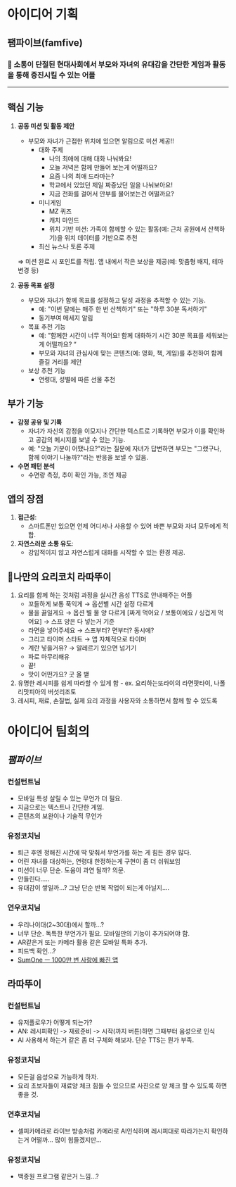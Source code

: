 # 아이디어 기획

## 팸파이브(famfive)

### **🏁 소통이 단절된 현대사회에서 부모와 자녀의 유대감을 간단한 게임과 활동을 통해 증진시킬 수 있는 어플**

---

## **핵심 기능**

1. **공동 미션 및 활동 제안**
    - 부모와 자녀가 근접한 위치에 있으면 알림으로 미션 제공!!
        - 대화 주제
            - 나의 최애에 대해 대화 나눠봐요!
            - 오늘 저녁은 함께 만들어 보는게 어떨까요?
            - 요즘 나의 최애 드라마는?
            - 학교에서 있었던 제일 짜증났던 일을 나눠보아요!
            - 지금 전화를 걸어서 안부를 물어보는건 어떨까요?
        - 미니게임
            - MZ 퀴즈
            - 캐치 마인드
            - 위치 기반 미션: 가족이 함께할 수 있는 활동(예: 근처 공원에서 산책하기)을 위치 데이터를 기반으로 추천
        - 최신 뉴스나 토론 주제
    
    ⇒ 미션 완료 시 포인트를 적립. 앱 내에서 작은 보상을 제공(예: 맞춤형 배지, 테마 변경 등)
    
2. **공동 목표 설정**
    - 부모와 자녀가 함께 목표를 설정하고 달성 과정을 추적할 수 있는 기능.
        - 예: "이번 달에는 매주 한 번 산책하기" 또는 "하루 30분 독서하기"
        - 동기부여 메세지 알림
    - 목표 추천 기능
        - 예: ”함께한 시간이 너무 적어요! 함께 대화하기 시간 30분 목표를 세워보는게 어떨까요? “
        - 부모와 자녀의 관심사에 맞는 콘텐츠(예: 영화, 책, 게임)를 추천하여 함께 즐길 거리를 제안
    - 보상 추천 기능
        - 연령대, 성별에 따른 선물 추천

## **부가 기능**

- **감정 공유 및 기록**
    - 자녀가 자신의 감정을 이모지나 간단한 텍스트로 기록하면 부모가 이를 확인하고 공감의 메시지를 보낼 수 있는 기능.
    - 예: "오늘 기분이 어땠나요?"라는 질문에 자녀가 답변하면 부모는 "그랬구나, 함께 이야기 나눌까?"라는 반응을 보낼 수 있음.
- **수면 패턴 분석**
    - 수면량 측정, 추이 확인 가능, 조언 제공

## **앱의 장점**

1. **접근성**:
    - 스마트폰만 있으면 언제 어디서나 사용할 수 있어 바쁜 부모와 자녀 모두에게 적합.
2. **자연스러운 소통 유도**:
    - 강압적이지 않고 자연스럽게 대화를 시작할 수 있는 환경 제공.


## **🏁나만의 요리코치 라따뚜이**

1. 요리를 함께 하는 것처럼 과정을 실시간 음성 TTS로 안내해주는 어플
    - 꼬들하게 보통 푹익게 → 옵션별 시간 설정 다르게
    - 물을 끓일게요 → 옵션 별 물 양 다르게 [짜게 먹어요 / 보통이에요 / 싱겁게 먹어요] → 스프 양은 다 넣는거 기준
    - 라면을 넣어주세요 → 스프부터? 면부터? 동시에?
    - 그리고 타이머 스타트 → 앱 자체적으로 타이머
    - 계란 넣을거유? → 알레르기 있으면 넘기기
    - 파로 마무리해유
    - 끝!
    - 맛이 어떤가요? 굿 올 밷
2. 유명한 레시피를 쉽게 따라할 수 있게 함 - ex. 요리하는또라이의 라면팟타이, 나폴리맛피아의 버섯리조토
3. 레시피, 재료, 손질법, 실제 요리 과정을 사용자와 소통하면서 함께 할 수 있도록  
  

  
# 아이디어 팀회의

## *팸파이브*

### 컨설턴트님

- 모바일 특성 살릴 수 있는 무언가 더 필요.
- 지금으로는 텍스트나 간단한 게임.
- 콘텐츠의 보완이나 기술적 무언가

### 유정코치님

- 퇴근 후엔 정해진 시간에 딱 맞춰서 무언가를 하는 게 힘든 경우 많다.
- 어린 자녀를 대상하는, 연령대 한정하는게 구현이 좀 더 쉬워보임
- 미션이 너무 단순. 도움이 과연 될까? 의문.
- 안들린다.....
- 유대감이 쌓일까...? 그냥 단순 반복 작업이 되는게 아닐지....

### 연우코치님

- 우리나이대(2~30대)에서 할까...?
- 너무 단순. 독특한 무언가가 필요. 모바일만의 기능이 추가되어야 함.
- AR같은거 또는 카메라 활용 같은 모바일 특화 추가.
- 피드백 확인...?
- [SumOne ㅡ 1000만 번 사랑에 빠진 앱](https://www.sumone.co/ko/)


## 라따뚜이

### 컨설턴트님

- 유저플로우가 어떻게 되는가?
- AN: 레시피확인 -> 재료준비 -> 시작(까지 버튼)하면 그때부터 음성으로 인식
- AI 사용해서 하는거 같은 좀 더 구체화 해보자. 단순 TTS는 뭔가 부족.

### 유정코치님

- 모든걸 음성으로 가능하게 하자.
- 요리 초보자들이 재료양 체크 힘들 수 있으므로 사진으로 양 체크 할 수 있도록 하면 좋을 것.

### 연후코치님

- 셀피카메라로 라이브 방송처럼 카메라로 AI인식하며 레시피대로 따라가는지 확인하는거 어떨까... 많이 힘들겠지만...

### 유정코치님

- 백종원 프로그램 같은거 느낌...?